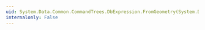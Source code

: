 ```yaml
---
uid: System.Data.Common.CommandTrees.DbExpression.FromGeometry(System.Data.Spatial.DbGeometry)
internalonly: False
---
```


